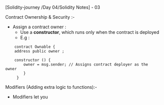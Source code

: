 [Solidity-journey /Day 04/Solidity Notes] - 03

Contract Ownership & Security :- 

- Assign a contract owner : 
    - Use a **constructor**, which runs only when the contract is deployed 
    - E.g : 
```
    contract Ownable {
    address public owner ;
 
    constructor () {
        owner = msg.sender; // Assigns contract deployer as the                                  owner 
        }
     }
```

Modifiers (Adding extra logic to functions):-

- Modifiers let you 

  
